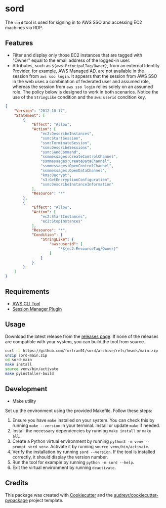 # sord

The `sord` tool is used for signing in to AWS SSO and accessing EC2 machines via RDP.

## Features

- Filter and display only those EC2 instances that are tagged with "Owner" equal to the email address of the logged-in user.
- Attributes, such as `${aws:PrincipalTag/Owner}`, from an external Identity Provider, for example, AWS Managed AD, are not available in the session from `aws sso login`. It appears that the session from AWS SSO in the web uses a combination of federated user and assumed role, whereas the session from `aws sso login` relies solely on an assumed role. The policy below is designed to work in both scenarios. Notice the use of the `StringLike` condition and the `aws:userid` condition key.

```json
{
    "Version": "2012-10-17",
    "Statement": [
        {
            "Effect": "Allow",
            "Action": [
                "ec2:DescribeInstances",
                "ssm:StartSession",
                "ssm:TerminateSession",
                "ssm:DescribeSessions",
                "ssm:SendCommand",
                "ssmmessages:CreateControlChannel",
                "ssmmessages:CreateDataChannel",
                "ssmmessages:OpenControlChannel",
                "ssmmessages:OpenDataChannel",
                "kms:Decrypt",
                "s3:GetEncryptionConfiguration",
                "ssm:DescribeInstanceInformation"
            ],
            "Resource": "*"
        },
        {
            "Effect": "Allow",
            "Action": [
                "ec2:StartInstances",
                "ec2:StopInstances"
            ],
            "Resource": "*",
            "Condition": {
                "StringLike": {
                    "aws:userid": [
                        "*${ec2:ResourceTag/Owner}"
                    ]
                }
            }
        }
    ]
}
```

## Requirements

- [AWS CLI Tool](https://docs.aws.amazon.com/cli/latest/userguide/getting-started-install.html)
- [Session Manager Plugin](https://docs.aws.amazon.com/systems-manager/latest/userguide/session-manager-working-with-install-plugin.html)

## Usage

Download the latest release from the [releases page](https://github.com/fortran01/sord/releases). If none of the releases are compatible with your system, you can build the tool from source.

```bash
curl -L https://github.com/fortran01/sord/archive/refs/heads/main.zip -o sord-main.zip
unzip sord-main.zip
cd sord-main
make install
source venv/bin/activate
make pyinstaller-build
```

## Development

- Make utility

Set up the environment using the provided Makefile. Follow these steps:

1. Ensure you have `make` installed on your system. You can check this by running `make --version` in your terminal. Install or update `make` if needed.
2. Install the necessary dependencies by running `make install` or `make all`.
3. Create a Python virtual environment by running `python3 -m venv --prompt sord venv`. Activate it by running `source venv/bin/activate`.
4. Verify the installation by running `sord --version`. If the tool is installed correctly, it should display the version number.
5. Run the tool for example by running `python -m sord --help`.
6. Exit the virtual environment by running `deactivate`.

## Credits

This package was created with [Cookiecutter](https://github.com/audreyr/cookiecutter) and the [audreyr/cookiecutter-pypackage](https://github.com/audreyr/cookiecutter-pypackage) project template.
